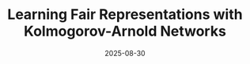 ---
title: "Learning Fair Representations with Kolmogorov-Arnold Networks"
collection: publications
date: 2025-08-30
venue: 'Under Submission'
paperurl: ''
authors: '**Amisha Priyadarshini**, Sergio Gago-Masague'
category: conferences

---